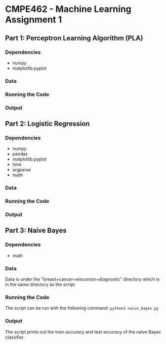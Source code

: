 # CMPE462 - Machine Learning Assignment 1
## Part 1: Perceptron Learning Algorithm (PLA)
### Dependencies
- numpy
- matplotlib.pyplot
### Data
### Running the Code
### Output

## Part 2: Logistic Regression
### Dependencies
- numpy
- pandas
- matplotlib.pyplot
- time
- argparse
- math
### Data
### Running the Code
### Output

## Part 3: Naive Bayes
### Dependencies
- math
### Data
Data is under the "breast+cancer+wisconsin+diagnostic" directory which is in the same directory as the script.
### Running the Code
The script can be run with the following command:
```python3 naive_bayes.py```
### Output
The script prints out the train accuracy and test accuracy of the naive Bayes classifier.
